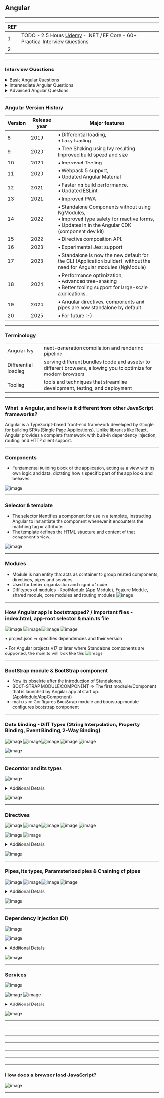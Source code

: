 ## Angular

---------------------------------------------
| REF | |
| - | - |
| 1 | TODO -  2.5 Hours [Udemy](https://luxoft.udemy.com/course/net-ef-core-50-practical-interview-questions/) - .NET / EF Core - 60+ Practical Interview Questions |
| 2 | 
---------------------------------------------
### Interview Questions

<details>
 <summary>Basic Angular Questions </summary>
 
    • What is Angular, and how is it different from other JavaScript frameworks?
 
    • Explain the role of components in Angular.
    
    • What are directives in Angular? Name some built-in directives.
    
    • What is two-way data binding? How is it implemented in Angular?
    
    • What are services in Angular, and why are they used?
    
    • What is Dependency Injection (DI) in Angular?
    
    • What is the difference between Template-Driven and Reactive Forms?
    
    • How do you handle events in Angular?
    
    • What is the purpose of ngFor and ngIf?
    
    • What is the role of @Input() and @Output() decorators?
    
</details>


<details>
 <summary> Intermediate Angular Questions</summary>
 
• What are Angular modules (NgModule), and why are they important?
 
• Explain lazy loading in Angular.

• What is an Angular Router, and how does routing work?

• What are Guards in Angular? Name different types of Guards.

• How does Change Detection work in Angular?

• What are Observables and Promises? How do they differ?

• How do you make HTTP requests in Angular?

• What is the purpose of the async pipe?

• What is the difference between ViewChild and ContentChild?

• How do you optimize performance in Angular applications?
 
</details>


<details>
 <summary> Advanced Angular Questions</summary> 
 
•     What is the difference between Subject, BehaviorSubject, and ReplaySubject?
 
•     Explain the concept of Standalone Components in Angular.

•     What are Signals in Angular, and how do they work?

•     What is the difference between eager and lazy module loading?

•     How do you handle state management in Angular applications?

•     Explain the role of NgRx in Angular.

•     What is Server-Side Rendering (SSR) in Angular, and how is it implemented?

•     What is the difference between OnPush and Default change detection strategies?

•     What are Web Workers, and how can they be used in Angular?

•     How do you write unit tests for Angular components and services using Jasmine/Karma?
</details>

---------------------------------------------
### Angular Version History 

| Version | Release year | Major features |
| - | - | - |
| 8  | 2019 | • Differential loading, <br/>• Lazy loading | 
| 9  | 2020 | • Tree Shaking using Ivy resulting  Improved build speed and size  |
| 10 | 2020 | • Improved Tooling  |
| 11 | 2020 | • Webpack 5 support, <br/>• Updated Angular Material | 
| 12 | 2021 | • Faster ng build performance, <br/>• Updated ESLint | 
| 13 | 2021 | • Improved PWA | 
| 14 | 2022 | • Standalone Components without using NgModules, <br/>• Improved type safety for reactive forms, <br/>• Updates in  in the Angular CDK (component dev kit)| 
| 15 | 2022 | • Directive composition API. | 
| 16 | 2023 | • Experimental Jest support | 
| 17 | 2023 | • Standalone is now the new default for the CLI (Application builder), without the need for Angular modules (NgModule) | 
| 18 | 2024 | • Performance optimization, <br/>• Advanced tree-shaking <br/>• Better tooling support for large-scale applications.| 
| 19 | 2024 | • Angular directives, components and pipes are now standalone by default | 
| 20 | 2025 | • For future :-) | 

---------------------------------------------
### Terminology 

|   |   |
| - | - |
| Angular Ivy | next-generation compilation and rendering pipeline  |
| Differential loading | serving different bundles (code and assets) to different browsers, allowing you to optimize for modern browsers |
| Tooling | tools and techniques that streamline development, testing, and deployment |

---------------------------------------------
### What is Angular, and how is it different from other JavaScript frameworks?

Angular is a TypeScript-based front-end framework developed by Google for building SPAs (Single Page Applications). Unlike libraries like React, Angular provides a complete framework with built-in dependency injection, routing, and HTTP client support.

---------------------------------------------
### Components 

*  Fundamental building block of the application, acting as a view with its own logic and data, dictating how a specific part of the app looks and behaves.

![image](https://github.com/user-attachments/assets/8c5cad87-8002-429d-895e-502446c3da2e)

---------------------------------------------
### Selector & template

*  The selector identifies a component for use in a template, instructing Angular to instantiate the component whenever it encounters the matching tag or attribute. 
*  The template defines the HTML structure and content of that component's view. 

![image](https://github.com/user-attachments/assets/ba66eb13-f24f-4f9f-b497-b8198c9f18db)

---------------------------------------------
### Modules 

* Module is nan entity that acts as container to group related components, directives, pipes and services
* Used for better organization and mgmt of code 
* Diff types of modules - RootModule (App Module), Feature Module, shared module, core modules and routing modules
  ![image](https://github.com/user-attachments/assets/e28cc6bd-434a-4144-8b4b-a56edb1e051f)

---------------------------------------------
### How Angular app is bootstrapped? / Important files - index.html, app-root selector & main.ts file

![image](https://github.com/user-attachments/assets/d3a14c87-595d-4105-af81-9fb10d36d7d9)
![image](https://github.com/user-attachments/assets/61c7f4bb-0ce5-4df1-b322-86354eb0f93b)
![image](https://github.com/user-attachments/assets/f35b8979-0baf-4cc8-a6aa-4a352fe13894)
![image](https://github.com/user-attachments/assets/3fa053c6-cc4b-4d43-a19a-9252e958cc72)

 • project.json => specifies dependencies and their version

 • For Angular projects v17 or later where Standalone components are supported, the main.ts will look like this 
 ![image](https://github.com/user-attachments/assets/da494574-d1eb-4196-b565-d4356014e2db)

---------------------------------------------
### BootStrap module & BootStrap component

* Now its obselete after the introduction of Standalones.
* BOOT-STRAP MODULE/COMPONENT => The first modeule/Component that is launched by Angular app at start up. (AppModule/AppComponent)
* main.ts => Configures BootStrap module and bootstrap module configures bootstrap component
    
---------------------------------------------
### Data Binding - Diff Types (String Interpolation, Property Binding, Event Binding, 2-Way Binding)

![image](https://github.com/user-attachments/assets/1c046000-ad47-4274-a2c7-946660f18005)
![image](https://github.com/user-attachments/assets/96cf6c68-3fe1-434d-b38b-a74ad88117a3)
![image](https://github.com/user-attachments/assets/a5592c3a-f743-41dd-9931-2999a07542d5)
![image](https://github.com/user-attachments/assets/b6056db7-7525-4795-86ba-2650053b3564)
![image](https://github.com/user-attachments/assets/10e320fb-dc70-46d2-82a7-4c577a57fa0d)

![image](https://github.com/user-attachments/assets/62b01a66-3298-4226-bfd8-d62fd4e82a85)

---------------------------------------------
### Decorator and its types

![image](https://github.com/user-attachments/assets/c1c03a74-b37b-4166-bff6-82cef0971d03)

<details>
 <summary>Additional Details </summary>
![image](https://github.com/user-attachments/assets/e7360b95-f9f4-4c65-8e88-35505910ed68)
![image](https://github.com/user-attachments/assets/3bb4f8b0-edd7-4e4d-b791-5bf279211bea)
![image](https://github.com/user-attachments/assets/a16153ea-e0c0-4ce6-9e1e-34d1b38b2907)
![image](https://github.com/user-attachments/assets/8c6117d6-95d0-4775-8e6c-b5768bd01573)
![image](https://github.com/user-attachments/assets/7fb4ac17-20e3-4fb5-afae-98d06afca798)
![image](https://github.com/user-attachments/assets/d7ed8062-f614-465d-8b08-c220e34c912e)
![image](https://github.com/user-attachments/assets/faf6cb26-237a-49eb-99de-7654038da3c2)
![image](https://github.com/user-attachments/assets/442332a0-9ec2-40e7-8b18-4e5397a6bab7)
![image](https://github.com/user-attachments/assets/6e297f7f-6383-4d42-aac3-58cbd0fea5af)
</details>

![image](https://github.com/user-attachments/assets/14cbe366-543f-4511-b833-30458a1193fb)

---------------------------------------------
### Directives 

![image](https://github.com/user-attachments/assets/f0760e20-1ec6-4813-9bb7-6ca0df89051a)
![image](https://github.com/user-attachments/assets/6832f5d9-ecc4-4e49-ad59-de7966589894)
![image](https://github.com/user-attachments/assets/a7b094cf-693b-489a-8391-dd92cb67fdcd)
![image](https://github.com/user-attachments/assets/3c78bea2-4f88-41e1-a5ae-40b24f91a184)
![image](https://github.com/user-attachments/assets/ac4e66f0-a967-4caa-bb9a-e6e1d8fcb039)

![image](https://github.com/user-attachments/assets/9785960a-8546-4428-8697-9c064febea56)
![image](https://github.com/user-attachments/assets/7dd200b9-e400-4878-bcd3-d36fb5329631)

<details>
 <summary>Additional Details </summary>
 
 ![image](https://github.com/user-attachments/assets/4297417b-58bc-4826-b961-eca5875b3bc9)
 
 ![image](https://github.com/user-attachments/assets/00696ad4-9630-4703-90ab-dda53fd42dec)

</details>

![image](https://github.com/user-attachments/assets/f7cd39e8-9b97-46e0-b930-9d4241be9117)

---------------------------------------------
### Pipes, its types, Parameterized pies & Chaining of pipes

![image](https://github.com/user-attachments/assets/cdfd39a8-7542-4f4f-a2ca-29dbb7874cbd)
![image](https://github.com/user-attachments/assets/350e8ca2-d1d2-4534-afa9-2817b9b1130a)
![image](https://github.com/user-attachments/assets/0d4db16e-4d8c-47fc-890f-0906fb74f416)
![image](https://github.com/user-attachments/assets/642d9c67-628c-4216-affb-1f5fc436a9d2)

<details>
 <summary>Additional Details </summary>
 
 ![image](https://github.com/user-attachments/assets/4c3055f8-30b6-4fab-94b2-adc43bc377ac)
 
 ![image](https://github.com/user-attachments/assets/1c2fa42c-bf55-4100-9191-22b43c73e582)
 
 ![image](https://github.com/user-attachments/assets/1243c95b-6ae1-4211-9171-455b938e7bdb)
 
</details>

![image](https://github.com/user-attachments/assets/a129c2fc-b8f3-403b-8183-5e69dd366b12)

---------------------------------------------
### Dependency Injection (DI)

![image](https://github.com/user-attachments/assets/747cf267-95a4-4e12-bbd5-6b468d1a5303)


![image](https://github.com/user-attachments/assets/8160a782-6195-4b37-b171-f609a556907f)

<details>
 <summary>Additional Details </summary>

![image](https://github.com/user-attachments/assets/efe98a33-d9fe-43ae-9281-673dc37216dc)

![image](https://github.com/user-attachments/assets/943f17e4-7d26-4e89-9c7f-86a4c354e66e)

![image](https://github.com/user-attachments/assets/628fcae1-e8c9-401c-822d-68c0baddb4d8)

![image](https://github.com/user-attachments/assets/970c7399-d270-4f26-97a4-a0f7a6c94545)

![image](https://github.com/user-attachments/assets/916ec50a-0abc-4272-8ebd-f1bb598aff6f)

![image](https://github.com/user-attachments/assets/b0fab8f5-45e2-43ed-bb88-c2ebe9ade3ac)

![image](https://github.com/user-attachments/assets/fe9c9663-2733-41a0-8b2e-a251d37d3f8d)

</details>

![image](https://github.com/user-attachments/assets/def22611-db03-4184-99d6-e73848f88430)


---------------------------------------------
### Services

![image](https://github.com/user-attachments/assets/168d3f12-c3d2-4561-ad56-fec067b86cd3)

 ![image](https://github.com/user-attachments/assets/2967006d-adcd-406a-ba72-693fa3cf380b)
 ![image](https://github.com/user-attachments/assets/47df0de5-6d1c-45c8-a591-a7d6acd1c886)
 
<details>
 <summary>Additional Details </summary>

 ![image](https://github.com/user-attachments/assets/87bd9524-20ea-4d70-b8a9-d15fde00ede7)
 
 ![image](https://github.com/user-attachments/assets/3edc78c2-d31b-4dd6-b76e-ccf91e44b7e6)

 ![image](https://github.com/user-attachments/assets/6bc81427-eca1-465f-98cb-722ac7bd2015)

 ![image](https://github.com/user-attachments/assets/afdeacfa-793d-49c5-a7bc-f0c2ca731807)

 ![image](https://github.com/user-attachments/assets/c37b30df-cb99-4925-b1a0-4db864fb533a)

 ![image](https://github.com/user-attachments/assets/2c0575ec-eb97-47da-a147-4383e12b64f1)

 ![image](https://github.com/user-attachments/assets/eb640d16-5c6b-4f84-a849-51c2dde6f945)

</details>

![image](https://github.com/user-attachments/assets/53adb7e8-bc2e-4f16-97d9-11f2fe560b96)

---------------------------------------------
### 

---------------------------------------------
### 

---------------------------------------------
### 

---------------------------------------------
### 

---------------------------------------------
### 

---------------------------------------------
### 

---------------------------------------------
### How does a browser load JavaScript?

![image](https://github.com/user-attachments/assets/8e524a87-7401-46ad-a2e7-bd155e7e4e64)

---------------------------------------------
